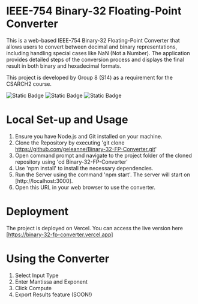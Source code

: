 # IEEE-754 Binary-32 Floating-Point Converter

This is a web-based IEEE-754 Binary-32 Floating-Point Converter that allows users to convert between decimal and binary representations, including handling special cases like NaN (Not a Number). The application provides detailed steps of the conversion process and displays the final result in both binary and hexadecimal formats. 

This project is developed by Group 8 (S14) as a requirement for the CSARCH2 course.

![Static Badge](https://img.shields.io/badge/HTML-CSS-Javascript)
![Static Badge](https://img.shields.io/badge/JavaScript-yellow)
![Static Badge](https://img.shields.io/badge/Vercel-blue)




# Local Set-up and Usage
1. Ensure you have Node.js and Git installed on your machine.
2. Clone the Repository by executing 'git clone https://github.com/geleanne/Binary-32-FP-Converter.git'
3. Open command prompt and navigate to the project folder of the cloned repository using 'cd Binary-32-FP-Converter'
4. Use 'npm install' to install the necessary dependencies.
5. Run the Server using the command 'npm start'.
   The server will start on [http://localhost:3000].
6. Open this URL in your web browser to use the converter.

# Deployment
The project is deployed on Vercel. You can access the live version here [https://binary-32-fp-converter.vercel.app]

# Using the Converter
1. Select Input Type
2. Enter Mantissa and Exponent
3. Click Compute
4. Export Results feature (SOON!)
